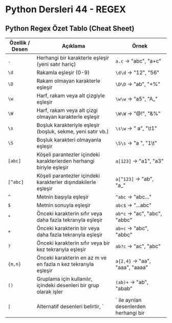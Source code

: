 # Python Dersleri 44 - REGEX


## Python Regex Özet Tablo (Cheat Sheet)

| Özellik / Desen      | Açıklama                                                                    | Örnek                  |
|----------------------|-----------------------------------------------------------------------------|------------------------|
| `.`                  | Herhangi bir karakterle eşleşir (yeni satır hariç)                          | `a.c` -> "abc", "a+c"  |
| `\d`                 | Rakamla eşleşir (0-9)                                                       | `\d\d` -> "12", "56"   |
| `\D`                 | Rakam olmayan karakterle eşleşir                                            | `\D\D` -> "ab", "+%"   |
| `\w`                 | Harf, rakam veya alt çizgiyle eşleşir                                       | `\w\w` -> "a5", "A_"   |
| `\W`                 | Harf, rakam veya alt çizgi olmayan karakterle eşleşir                       | `\W\W` -> "@!", "&%"   |
| `\s`                 | Boşluk karakteriyle eşleşir (boşluk, sekme, yeni satır vb.)                | `\s\w` -> " a", "\t1"  |
| `\S`                 | Boşluk karakteri olmayanla eşleşir                                          | `\S\s` -> "a ", "1\t"  |
| `[abc]`              | Köşeli parantezler içindeki karakterlerden herhangi biriyle eşleşir         | `a[123]` -> "a1", "a3" |
| `[^abc]`             | Köşeli parantezler içindeki karakterler dışındakilerle eşleşir              | `a[^123]` -> "ab", "a_"|
| `^`                  | Metnin başıyla eşleşir                                                       | `^abc` -> "abc..."     |
| `$`                  | Metnin sonuyla eşleşir                                                       | `abc$` -> "...abc"     |
| `*`                  | Önceki karakterin sıfır veya daha fazla tekrarıyla eşleşir                  | `ab*c` -> "ac", "abc", "abbc" |
| `+`                  | Önceki karakterin bir veya daha fazla tekrarıyla eşleşir                    | `ab+c` -> "abc", "abbc"|
| `?`                  | Önceki karakterin sıfır veya bir kez tekrarıyla eşleşir                     | `ab?c` -> "ac", "abc"  |
| `{m,n}`              | Önceki karakterin en az m ve en fazla n kez tekrarıyla eşleşir              | `a{2,4}` -> "aa", "aaa", "aaaa" |
| `()`                 | Gruplama için kullanılır, içindeki desenleri bir grup olarak işler          | `(ab)+` -> "ab", "abab"|
| `\|`                 | Alternatif desenleri belirtir, `|` ile ayrılan desenlerden herhangi bir
